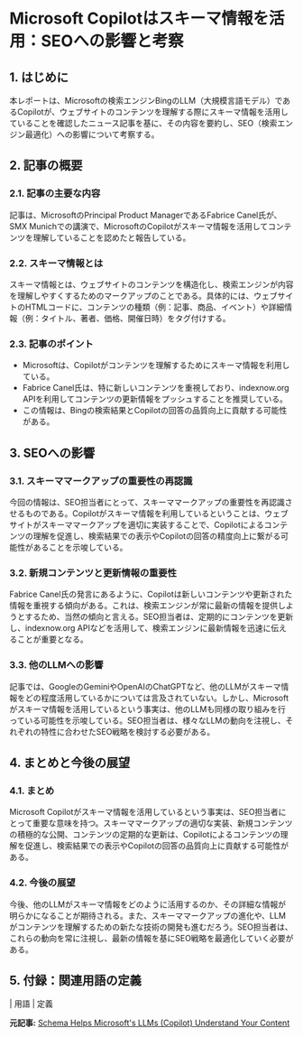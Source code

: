 # Microsoft Copilotはスキーマ情報を活用：SEOへの影響と考察

## 1. はじめに

本レポートは、Microsoftの検索エンジンBingのLLM（大規模言語モデル）であるCopilotが、ウェブサイトのコンテンツを理解する際にスキーマ情報を活用していることを確認したニュース記事を基に、その内容を要約し、SEO（検索エンジン最適化）への影響について考察する。

## 2. 記事の概要

### 2.1. 記事の主要な内容

記事は、MicrosoftのPrincipal Product ManagerであるFabrice Canel氏が、SMX Munichでの講演で、MicrosoftのCopilotがスキーマ情報を活用してコンテンツを理解していることを認めたと報告している。

### 2.2. スキーマ情報とは

スキーマ情報とは、ウェブサイトのコンテンツを構造化し、検索エンジンが内容を理解しやすくするためのマークアップのことである。具体的には、ウェブサイトのHTMLコードに、コンテンツの種類（例：記事、商品、イベント）や詳細情報（例：タイトル、著者、価格、開催日時）をタグ付けする。

### 2.3. 記事のポイント

* Microsoftは、Copilotがコンテンツを理解するためにスキーマ情報を利用している。
* Fabrice Canel氏は、特に新しいコンテンツを重視しており、indexnow.org APIを利用してコンテンツの更新情報をプッシュすることを推奨している。
* この情報は、Bingの検索結果とCopilotの回答の品質向上に貢献する可能性がある。

## 3. SEOへの影響

### 3.1. スキーママークアップの重要性の再認識

今回の情報は、SEO担当者にとって、スキーママークアップの重要性を再認識させるものである。Copilotがスキーマ情報を利用しているということは、ウェブサイトがスキーママークアップを適切に実装することで、Copilotによるコンテンツの理解を促進し、検索結果での表示やCopilotの回答の精度向上に繋がる可能性があることを示唆している。

### 3.2. 新規コンテンツと更新情報の重要性

Fabrice Canel氏の発言にあるように、Copilotは新しいコンテンツや更新された情報を重視する傾向がある。これは、検索エンジンが常に最新の情報を提供しようとするため、当然の傾向と言える。SEO担当者は、定期的にコンテンツを更新し、indexnow.org APIなどを活用して、検索エンジンに最新情報を迅速に伝えることが重要となる。

### 3.3. 他のLLMへの影響

記事では、GoogleのGeminiやOpenAIのChatGPTなど、他のLLMがスキーマ情報をどの程度活用しているかについては言及されていない。しかし、Microsoftがスキーマ情報を活用しているという事実は、他のLLMも同様の取り組みを行っている可能性を示唆している。SEO担当者は、様々なLLMの動向を注視し、それぞれの特性に合わせたSEO戦略を検討する必要がある。

## 4. まとめと今後の展望

### 4.1. まとめ

Microsoft Copilotがスキーマ情報を活用しているという事実は、SEO担当者にとって重要な意味を持つ。スキーママークアップの適切な実装、新規コンテンツの積極的な公開、コンテンツの定期的な更新は、Copilotによるコンテンツの理解を促進し、検索結果での表示やCopilotの回答の品質向上に貢献する可能性がある。

### 4.2. 今後の展望

今後、他のLLMがスキーマ情報をどのように活用するのか、その詳細な情報が明らかになることが期待される。また、スキーママークアップの進化や、LLMがコンテンツを理解するための新たな技術の開発も進むだろう。SEO担当者は、これらの動向を常に注視し、最新の情報を基にSEO戦略を最適化していく必要がある。

## 5. 付録：関連用語の定義

| 用語 | 定義 

**元記事:** [Schema Helps Microsoft's LLMs (Copilot) Understand Your Content](https://www.seroundtable.com/schema-llms-copilot-bing-microsoft-39093.html)